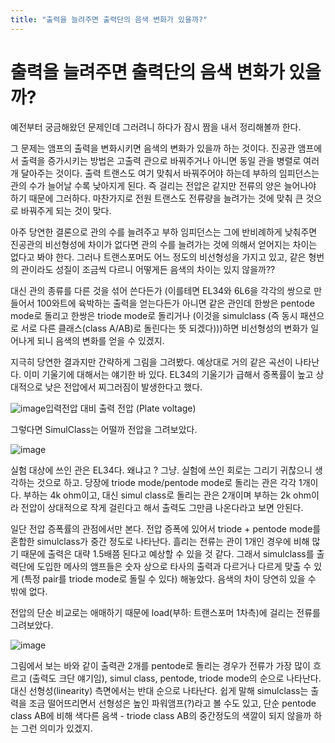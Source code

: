 ```yaml
---
title: "출력을 늘려주면 출력단의 음색 변화가 있을까?"
---
```

# 출력을 늘려주면 출력단의 음색 변화가 있을까?


예전부터 궁금해왔던 문제인데 그러려니 하다가 잠시 짬을 내서 정리해볼까 한다.




그 문제는 앰프의 출력을 변화시키면 음색의 변화가 있을까 하는 것이다. 진공관 앰프에서 출력을 증가시키는 방법은 고출력 관으로 바꿔주거나 아니면 동일 관을 병렬로 여러개 달아주는 것이다. 출력 트랜스도 여기 맞춰서 바꿔주어야 하는데 부하의 임피던스는 관의 수가 늘어날 수록 낮아지게 된다. 즉 걸리는 전압은 같지만 전류의 양은 늘어나야 하기 때문에 그러하다. 마찬가지로 전원 트랜스도 전류량을 늘려가는 것에 맞춰 큰 것으로 바꿔주게 되는 것이 맞다.




아주 당연한 결론으로 관의 수를 늘려주고 부하 임피던스는 그에 반비례하게 낮춰주면 진공관의 비선형성에 차이가 없다면 관의 수를 늘려가는 것에 의해서 얻어지는 차이는 없다고 봐야 한다. 그러나 트랜스포머도 어느 정도의 비선형성을 가지고 있고, 같은 형번의 관이라도 성질이 조금씩 다르니 어떻게든 음색의 차이는 있지 않을까??




대신 관의 종류를 다른 것을 섞어 쓴다든가 (이를테면 EL34와 6L6을 각각의 쌍으로 만들어서 100와트에 육박하는 출력을 얻는다든가 아니면 같은 관인데 한쌍은 pentode mode로 돌리고 한쌍은 triode mode로 돌리거나 (이것을 simulclass (즉 동시 패션으로 서로 다른 클래스(class A/AB)로 돌린다는 뜻 되겠다)))하면 비선형성의 변화가 일어나게 되니 음색의 변화를 얻을 수 있겠지.




지극히 당연한 결과지만 간략하게 그림을 그려봤다. 예상대로 거의 같은 곡선이 나타난다. 이미 기울기에 대해서는 얘기한 바 있다. EL34의 기울기가 급해서 증폭률이 높고 상대적으로 낮은 전압에서 찌그러짐이 발생한다고 했다. 




![image](5464ade435403bc757da9178dd35c97b.png)입력전압 대비 출력 전압 (Plate voltage)




그렇다면 SimulClass는 어떨까 전압을 그려보았다.






![image](889dd990dea005e59822f18cb5961bd8.png)




실험 대상에 쓰인 관은 EL34다. 왜냐고 ? 그냥. 실험에 쓰인 회로는 그리기 귀찮으니 생각하는 것으로 하고. 당장에 triode mode/pentode mode로 돌리는 관은 각각 1개이다. 부하는 4k ohm이고, 대신 simul class로 돌리는 관은 2개이며 부하는 2k ohm이라 전압이 상대적으로 작게 걸린다고 해서 출력도 그만큼 나온다라고 보면 안된다. 




일단 전압 증폭률의 관점에서만 본다. 전압 증폭에 있어서 triode + pentode mode를 혼합한 simulclass가 중간 정도로 나타난다. 흘리는 전류는 관이 1개인 경우에 비해 많기 때문에 출력은 대략 1.5배쯤 된다고 예상할 수 있을 것 같다. 그래서 simulclass를 출력단에 도입한 메사의 앰프들은 숫자 상으로 타사의 출력과 다르거나 다르게 맞출 수 있게 (특정 pair를 triode mode로 돌릴 수 있다) 해놓았다. 음색의 차이 당연히 있을 수 밖에 없다. 



전압의 단순 비교로는 애매하기 때문에 load(부하: 트랜스포머 1차측)에 걸리는 전류를 그려보았다.






![image](11cb04c9c6f14c5610d14a33f994b295.png)




그림에서 보는 바와 같이 출력관 2개를 pentode로 돌리는 경우가 전류가 가장 많이 흐르고 (출력도 크단 얘기임), simul class, pentode, triode mode의 순으로 나타난다. 대신 선형성(linearity) 측면에서는 반대 순으로 나타난다. 쉽게 말해 simulclass는 출력을 조금 떨어뜨리면서 선형성은 높인 파워앰프(?)라고 볼 수도 있고, 단순 pentode class AB에 비해 색다른 음색 - triode class AB의 중간정도의 색깔이 되지 않을까 하는 그런 의미가 있겠지.















